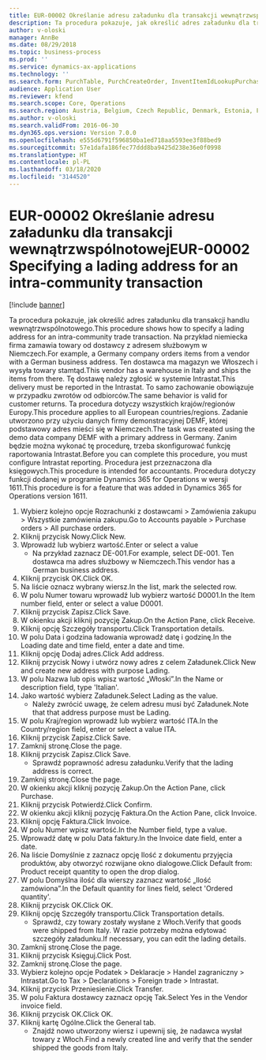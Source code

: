```yaml
---
title: EUR-00002 Określanie adresu załadunku dla transakcji wewnątrzwspólnotowej
description: Ta procedura pokazuje, jak określić adres załadunku dla transakcji handlu wewnątrzwspólnotowego.
author: v-oloski
manager: AnnBe
ms.date: 08/29/2018
ms.topic: business-process
ms.prod: ''
ms.service: dynamics-ax-applications
ms.technology: ''
ms.search.form: PurchTable, PurchCreateOrder, InventItemIdLookupPurchase, TransportationDocument, LogisticsPostalAddress, SysLookupMultiSelectGrid,  VendEditInvoice, VendEditInvoiceDefaultQuantityForLinesDropDialog, Intrastat, SysQueryForm
audience: Application User
ms.reviewer: kfend
ms.search.scope: Core, Operations
ms.search.region: Austria, Belgium, Czech Republic, Denmark, Estonia, Finland, France, Germany, Hungary, Ireland, Italy, Latvia, Lithuania, Netherlands, Poland, Spain, Sweden, United Kingdom
ms.author: v-oloski
ms.search.validFrom: 2016-06-30
ms.dyn365.ops.version: Version 7.0.0
ms.openlocfilehash: e555d6791f596850ba1ed718aa5593ee3f88bed9
ms.sourcegitcommit: 57e1dafa186fec77ddd8ba9425d238e36e0f0998
ms.translationtype: HT
ms.contentlocale: pl-PL
ms.lasthandoff: 03/18/2020
ms.locfileid: "3144520"
---
```

# <a name="eur-00002-specifying-a-lading-address-for-an-intra-community-transaction"></a><span data-ttu-id="9a95c-103">EUR-00002 Określanie adresu załadunku dla transakcji wewnątrzwspólnotowej</span><span class="sxs-lookup"><span data-stu-id="9a95c-103">EUR-00002 Specifying a lading address for an intra-community transaction</span></span>

[!include [banner](../../includes/banner.md)]

<span data-ttu-id="9a95c-104">Ta procedura pokazuje, jak określić adres załadunku dla transakcji handlu wewnątrzwspólnotowego.</span><span class="sxs-lookup"><span data-stu-id="9a95c-104">This procedure shows how to specify a lading address for an intra-community trade transaction.</span></span> <span data-ttu-id="9a95c-105">Na przykład niemiecka firma zamawia towary od dostawcy z adresem służbowym w Niemczech.</span><span class="sxs-lookup"><span data-stu-id="9a95c-105">For example, a Germany company orders items from a vendor with a German business address.</span></span> <span data-ttu-id="9a95c-106">Ten dostawca ma magazyn we Włoszech i wysyła towary stamtąd.</span><span class="sxs-lookup"><span data-stu-id="9a95c-106">This vendor has a warehouse in Italy and ships the items from there.</span></span> <span data-ttu-id="9a95c-107">Tę dostawę należy zgłosić w systemie Intrastat.</span><span class="sxs-lookup"><span data-stu-id="9a95c-107">This delivery must be reported in the Intrastat.</span></span> <span data-ttu-id="9a95c-108">To samo zachowanie obowiązuje w przypadku zwrotów od odbiorców.</span><span class="sxs-lookup"><span data-stu-id="9a95c-108">The same behavior is valid for customer returns.</span></span>
<span data-ttu-id="9a95c-109">Ta procedura dotyczy wszystkich krajów/regionów Europy.</span><span class="sxs-lookup"><span data-stu-id="9a95c-109">This procedure applies to all European countries/regions.</span></span> <span data-ttu-id="9a95c-110">Zadanie utworzono przy użyciu danych firmy demonstracyjnej DEMF, której podstawowy adres mieści się w Niemczech.</span><span class="sxs-lookup"><span data-stu-id="9a95c-110">The task was created using the demo data company DEMF with a primary address in Germany.</span></span> <span data-ttu-id="9a95c-111">Zanim będzie można wykonać tę procedurę, trzeba skonfigurować funkcję raportowania Intrastat.</span><span class="sxs-lookup"><span data-stu-id="9a95c-111">Before you can complete this procedure, you must configure Intrastat reporting.</span></span> <span data-ttu-id="9a95c-112">Procedura jest przeznaczona dla księgowych.</span><span class="sxs-lookup"><span data-stu-id="9a95c-112">This procedure is intended for accountants.</span></span> <span data-ttu-id="9a95c-113">Procedura dotyczy funkcji dodanej w programie Dynamics 365 for Operations w wersji 1611.</span><span class="sxs-lookup"><span data-stu-id="9a95c-113">This procedure is for a feature that was added in Dynamics 365 for Operations version 1611.</span></span>

1. <span data-ttu-id="9a95c-114">Wybierz kolejno opcje Rozrachunki z dostawcami > Zamówienia zakupu > Wszystkie zamówienia zakupu.</span><span class="sxs-lookup"><span data-stu-id="9a95c-114">Go to Accounts payable > Purchase orders > All purchase orders.</span></span>
2. <span data-ttu-id="9a95c-115">Kliknij przycisk Nowy.</span><span class="sxs-lookup"><span data-stu-id="9a95c-115">Click New.</span></span>
3. <span data-ttu-id="9a95c-116">Wprowadź lub wybierz wartość.</span><span class="sxs-lookup"><span data-stu-id="9a95c-116">Enter or select a value</span></span>
    * <span data-ttu-id="9a95c-117">Na przykład zaznacz DE-001.</span><span class="sxs-lookup"><span data-stu-id="9a95c-117">For example, select DE-001.</span></span> <span data-ttu-id="9a95c-118">Ten dostawca ma adres służbowy w Niemczech.</span><span class="sxs-lookup"><span data-stu-id="9a95c-118">This vendor has a German business address.</span></span>  
4. <span data-ttu-id="9a95c-119">Kliknij przycisk OK.</span><span class="sxs-lookup"><span data-stu-id="9a95c-119">Click OK.</span></span>
5. <span data-ttu-id="9a95c-120">Na liście oznacz wybrany wiersz.</span><span class="sxs-lookup"><span data-stu-id="9a95c-120">In the list, mark the selected row.</span></span>
6. <span data-ttu-id="9a95c-121">W polu Numer towaru wprowadź lub wybierz wartość D0001.</span><span class="sxs-lookup"><span data-stu-id="9a95c-121">In the Item number field, enter or select a value D0001.</span></span>
7. <span data-ttu-id="9a95c-122">Kliknij przycisk Zapisz.</span><span class="sxs-lookup"><span data-stu-id="9a95c-122">Click Save.</span></span>
8. <span data-ttu-id="9a95c-123">W okienku akcji kliknij pozycję Zakup.</span><span class="sxs-lookup"><span data-stu-id="9a95c-123">On the Action Pane, click Receive.</span></span>
9. <span data-ttu-id="9a95c-124">Kliknij opcję Szczegóły transportu.</span><span class="sxs-lookup"><span data-stu-id="9a95c-124">Click Transportation details.</span></span>
10. <span data-ttu-id="9a95c-125">W polu Data i godzina ładowania wprowadź datę i godzinę.</span><span class="sxs-lookup"><span data-stu-id="9a95c-125">In the Loading date and time field, enter a date and time.</span></span>
11. <span data-ttu-id="9a95c-126">Kliknij opcję Dodaj adres.</span><span class="sxs-lookup"><span data-stu-id="9a95c-126">Click Add address.</span></span>
12. <span data-ttu-id="9a95c-127">Kliknij przycisk Nowy i utwórz nowy adres z celem Załadunek.</span><span class="sxs-lookup"><span data-stu-id="9a95c-127">Click New and create new address with purpose Lading.</span></span>
13. <span data-ttu-id="9a95c-128">W polu Nazwa lub opis wpisz wartość „Włoski”.</span><span class="sxs-lookup"><span data-stu-id="9a95c-128">In the Name or description field, type 'Italian'.</span></span>
14. <span data-ttu-id="9a95c-129">Jako wartość wybierz Załadunek.</span><span class="sxs-lookup"><span data-stu-id="9a95c-129">Select Lading as the value.</span></span>
    * <span data-ttu-id="9a95c-130">Należy zwrócić uwagę, że celem adresu musi być Załadunek.</span><span class="sxs-lookup"><span data-stu-id="9a95c-130">Note that that address purpose must be Lading.</span></span>  
15. <span data-ttu-id="9a95c-131">W polu Kraj/region wprowadź lub wybierz wartość ITA.</span><span class="sxs-lookup"><span data-stu-id="9a95c-131">In the Country/region field, enter or select a value ITA.</span></span>
16. <span data-ttu-id="9a95c-132">Kliknij przycisk Zapisz.</span><span class="sxs-lookup"><span data-stu-id="9a95c-132">Click Save.</span></span>
17. <span data-ttu-id="9a95c-133">Zamknij stronę.</span><span class="sxs-lookup"><span data-stu-id="9a95c-133">Close the page.</span></span>
18. <span data-ttu-id="9a95c-134">Kliknij przycisk Zapisz.</span><span class="sxs-lookup"><span data-stu-id="9a95c-134">Click Save.</span></span>
    * <span data-ttu-id="9a95c-135">Sprawdź poprawność adresu załadunku.</span><span class="sxs-lookup"><span data-stu-id="9a95c-135">Verify that the lading address is correct.</span></span>  
19. <span data-ttu-id="9a95c-136">Zamknij stronę.</span><span class="sxs-lookup"><span data-stu-id="9a95c-136">Close the page.</span></span>
20. <span data-ttu-id="9a95c-137">W okienku akcji kliknij pozycję Zakup.</span><span class="sxs-lookup"><span data-stu-id="9a95c-137">On the Action Pane, click Purchase.</span></span>
21. <span data-ttu-id="9a95c-138">Kliknij przycisk Potwierdź.</span><span class="sxs-lookup"><span data-stu-id="9a95c-138">Click Confirm.</span></span>
22. <span data-ttu-id="9a95c-139">W okienku akcji kliknij pozycję Faktura.</span><span class="sxs-lookup"><span data-stu-id="9a95c-139">On the Action Pane, click Invoice.</span></span>
23. <span data-ttu-id="9a95c-140">Kliknij opcję Faktura.</span><span class="sxs-lookup"><span data-stu-id="9a95c-140">Click Invoice.</span></span>
24. <span data-ttu-id="9a95c-141">W polu Numer wpisz wartość.</span><span class="sxs-lookup"><span data-stu-id="9a95c-141">In the Number field, type a value.</span></span>
25. <span data-ttu-id="9a95c-142">Wprowadź datę w polu Data faktury.</span><span class="sxs-lookup"><span data-stu-id="9a95c-142">In the Invoice date field, enter a date.</span></span>
26. <span data-ttu-id="9a95c-143">Na liście Domyślnie z zaznacz opcję Ilość z dokumentu przyjęcia produktów, aby otworzyć rozwijane okno dialogowe.</span><span class="sxs-lookup"><span data-stu-id="9a95c-143">Click Default from: Product receipt quantity to open the drop dialog.</span></span>
27. <span data-ttu-id="9a95c-144">W polu Domyślna ilość dla wierszy zaznacz wartość „Ilość zamówiona”.</span><span class="sxs-lookup"><span data-stu-id="9a95c-144">In the Default quantity for lines field, select 'Ordered quantity'.</span></span>
28. <span data-ttu-id="9a95c-145">Kliknij przycisk OK.</span><span class="sxs-lookup"><span data-stu-id="9a95c-145">Click OK.</span></span>
29. <span data-ttu-id="9a95c-146">Kliknij opcję Szczegóły transportu.</span><span class="sxs-lookup"><span data-stu-id="9a95c-146">Click Transportation details.</span></span>
    * <span data-ttu-id="9a95c-147">Sprawdź, czy towary zostały wysłane z Włoch.</span><span class="sxs-lookup"><span data-stu-id="9a95c-147">Verify that goods were shipped from Italy.</span></span> <span data-ttu-id="9a95c-148">W razie potrzeby można edytować szczegóły załadunku.</span><span class="sxs-lookup"><span data-stu-id="9a95c-148">If necessary, you can edit the lading details.</span></span>  
30. <span data-ttu-id="9a95c-149">Zamknij stronę.</span><span class="sxs-lookup"><span data-stu-id="9a95c-149">Close the page.</span></span>
31. <span data-ttu-id="9a95c-150">Kliknij przycisk Księguj.</span><span class="sxs-lookup"><span data-stu-id="9a95c-150">Click Post.</span></span>
32. <span data-ttu-id="9a95c-151">Zamknij stronę.</span><span class="sxs-lookup"><span data-stu-id="9a95c-151">Close the page.</span></span>
33. <span data-ttu-id="9a95c-152">Wybierz kolejno opcje Podatek > Deklaracje > Handel zagraniczny > Intrastat.</span><span class="sxs-lookup"><span data-stu-id="9a95c-152">Go to Tax > Declarations > Foreign trade > Intrastat.</span></span>
34. <span data-ttu-id="9a95c-153">Kliknij przycisk Przeniesienie.</span><span class="sxs-lookup"><span data-stu-id="9a95c-153">Click Transfer.</span></span>
35. <span data-ttu-id="9a95c-154">W polu Faktura dostawcy zaznacz opcję Tak.</span><span class="sxs-lookup"><span data-stu-id="9a95c-154">Select Yes in the Vendor invoice field.</span></span>
36. <span data-ttu-id="9a95c-155">Kliknij przycisk OK.</span><span class="sxs-lookup"><span data-stu-id="9a95c-155">Click OK.</span></span>
37. <span data-ttu-id="9a95c-156">Kliknij kartę Ogólne.</span><span class="sxs-lookup"><span data-stu-id="9a95c-156">Click the General tab.</span></span>
    * <span data-ttu-id="9a95c-157">Znajdź nowo utworzony wiersz i upewnij się, że nadawca wysłał towary z Włoch.</span><span class="sxs-lookup"><span data-stu-id="9a95c-157">Find a newly created line and verify that the sender shipped the goods from Italy.</span></span>  

